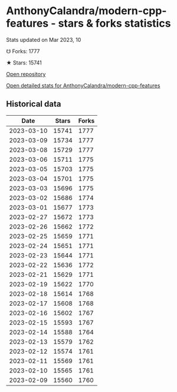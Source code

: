 # AnthonyCalandra/modern-cpp-features - stars & forks statistics

Stats updated on Mar 2023, 10

☋ Forks: 1777

★ Stars: 15741

[Open repository](https://github.com/AnthonyCalandra/modern-cpp-features)

[Open detailed stats for AnthonyCalandra/modern-cpp-features](https://reviewgithub.com/rep/AnthonyCalandra/modern-cpp-features)

## Historical data
| Date | Stars | Forks |
|------|-------|-------|
| 2023-03-10 | 15741 | 1777 | 
| 2023-03-09 | 15734 | 1777 | 
| 2023-03-08 | 15729 | 1777 | 
| 2023-03-06 | 15711 | 1775 | 
| 2023-03-05 | 15703 | 1775 | 
| 2023-03-04 | 15701 | 1775 | 
| 2023-03-03 | 15696 | 1775 | 
| 2023-03-02 | 15686 | 1774 | 
| 2023-03-01 | 15677 | 1773 | 
| 2023-02-27 | 15672 | 1773 | 
| 2023-02-26 | 15662 | 1772 | 
| 2023-02-25 | 15659 | 1771 | 
| 2023-02-24 | 15651 | 1771 | 
| 2023-02-23 | 15644 | 1771 | 
| 2023-02-22 | 15636 | 1772 | 
| 2023-02-21 | 15629 | 1771 | 
| 2023-02-19 | 15622 | 1770 | 
| 2023-02-18 | 15614 | 1768 | 
| 2023-02-17 | 15608 | 1768 | 
| 2023-02-16 | 15602 | 1767 | 
| 2023-02-15 | 15593 | 1767 | 
| 2023-02-14 | 15588 | 1764 | 
| 2023-02-13 | 15579 | 1762 | 
| 2023-02-12 | 15574 | 1761 | 
| 2023-02-11 | 15569 | 1761 | 
| 2023-02-10 | 15565 | 1761 | 
| 2023-02-09 | 15560 | 1760 | 

